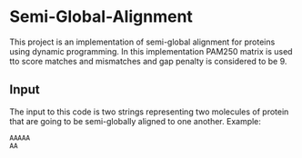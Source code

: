 # Semi-Global-Alignment
This project is an implementation of semi-global alignment for proteins using dynamic programming. In this implementation PAM250 matrix is used tto score matches and mismatches and gap penalty is considered to be 9.
## Input
The input to this code is two strings representing two molecules of protein that are going to be semi-globally aligned to one another.
Example:
```
AAAAA
AA
```
